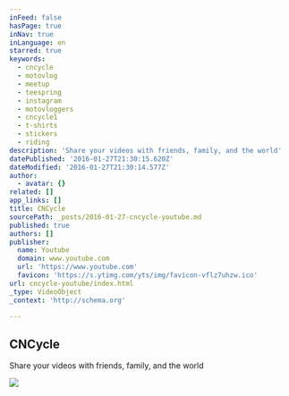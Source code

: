 ```yaml
---
inFeed: false
hasPage: true
inNav: true
inLanguage: en
starred: true
keywords:
  - cncycle
  - motovlog
  - meetup
  - teespring
  - instagram
  - motovloggers
  - cncycle1
  - t-shirts
  - stickers
  - riding
description: 'Share your videos with friends, family, and the world'
datePublished: '2016-01-27T21:30:15.620Z'
dateModified: '2016-01-27T21:30:14.577Z'
author:
  - avatar: {}
related: []
app_links: []
title: CNCycle
sourcePath: _posts/2016-01-27-cncycle-youtube.md
published: true
authors: []
publisher:
  name: Youtube
  domain: www.youtube.com
  url: 'https://www.youtube.com'
  favicon: 'https://s.ytimg.com/yts/img/favicon-vflz7uhzw.ico'
url: cncycle-youtube/index.html
_type: VideoObject
_context: 'http://schema.org'

---
```

<article style=""><h1>CNCycle</h1><p>Share your videos with friends, family, and the world</p><img src="https://s3-us-west-2.amazonaws.com/the-grid-img/p/098fa0b460200d4ed192a221c2689c300ab62e7d.jpg" /></article>